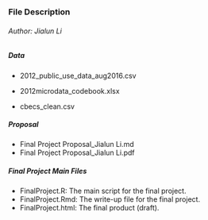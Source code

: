 ### File Description

###### Author: Jialun Li



##### Data

+ 2012_public_use_data_aug2016.csv

+ 2012microdata_codebook.xlsx
+ cbecs_clean.csv



##### Proposal

+ Final Project Proposal_Jialun Li.md
+ Final Project Proposal_Jialun Li.pdf



##### Final Project Main Files

+ FinalProject.R: The main script for the final project.
+ FinalProject.Rmd: The write-up file for the final project.
+ FinalProject.html: The final product (draft).

​	